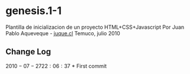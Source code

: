 genesis.1-1
===========

Plantilla de inicializacion de un proyecto HTML+CSS+Javascript
Por Juan Pablo Aqueveque - [juque.cl][juque]
Temuco, julio 2010

Change Log 
----------

$2010-07-27 22:06:37$ 
	* First commit

[juque]: http://juque.cl
